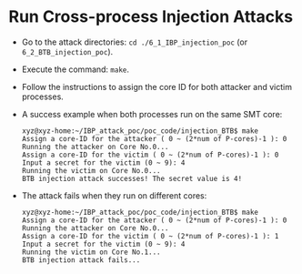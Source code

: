 # Run Cross-process Injection Attacks
* Go to the attack directories: `cd ./6_1_IBP_injection_poc` (or `6_2_BTB_injection_poc`).
* Execute the command: `make`.
* Follow the instructions to assign the core ID for both attacker and victim processes.
* A success example when both processes run on the same SMT core:

    ```
    xyz@xyz-home:~/IBP_attack_poc/poc_code/injection_BTB$ make
    Assign a core-ID for the attacker ( 0 ~ (2*num of P-cores)-1 ): 0
    Running the attacker on Core No.0...
    Assign a core-ID for the victim ( 0 ~ (2*num of P-cores)-1 ): 0
    Input a secret for the victim (0 ~ 9): 4
    Running the victim on Core No.0...
    BTB injection attack successes! The secret value is 4!
    ```

* The attack fails when they run on different cores:
    ```
    xyz@xyz-home:~/IBP_attack_poc/poc_code/injection_BTB$ make
    Assign a core-ID for the attacker ( 0 ~ (2*num of P-cores)-1 ): 0
    Running the attacker on Core No.0...
    Assign a core-ID for the victim ( 0 ~ (2*num of P-cores)-1 ): 1
    Input a secret for the victim (0 ~ 9): 4
    Running the victim on Core No.1...
    BTB injection attack fails...
    ```